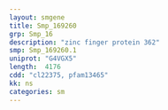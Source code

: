 ```yaml
---
layout: smgene
title: Smp_169260
grp: Smp_16
description: "zinc finger protein 362"
smp: Smp_169260.1
uniprot: "G4VGX5"
length:  4176
cdd: "cl22375, pfam13465"
kk: ns
categories: sm
---
```

